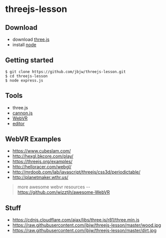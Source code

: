 # threejs-lesson

## Download

 - download [three.js](https://github.com/mrdoob/three.js/archive/master.zip)
 - install [node](https://nodejs.org/en/download/)

## Getting started

    $ git clone https://github.com/jbjw/threejs-lesson.git
    $ cd threejs-lesson
    $ node express.js

## Tools
* three.js
* [cannon.js](http://www.cannonjs.org/)
* [WebVR](https://developer.mozilla.org/en-US/docs/Games/Techniques/3D_on_the_web/WebVR)
* [editor](https://threejs.org/editor/)

## WebVR Examples
* https://www.cubeslam.com/
* http://hexgl.bkcore.com/play/
* https://threejs.org/examples/
* http://helloracer.com/webgl/
* http://mrdoob.com/lab/javascript/threejs/css3d/periodictable/
* http://planetmaker.wthr.us/

> more awesome webvr resources -- https://github.com/wizztjh/awesome-WebVR

## Stuff
* https://cdnjs.cloudflare.com/ajax/libs/three.js/r81/three.min.js
* https://raw.githubusercontent.com/jbjw/threejs-lesson/master/wood.jpg
* https://raw.githubusercontent.com/jbjw/threejs-lesson/master/dirt.jpg
